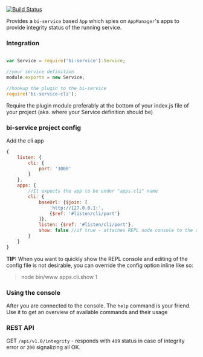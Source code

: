 [![Build Status](https://travis-ci.org/BohemiaInteractive/bi-service-cli.svg?branch=master)](https://travis-ci.org/BohemiaInteractive/bi-service-cli)   

Provides a `bi-service` based `App` which spies on `AppManager`'s apps to provide
integrity status of the running service.

### Integration

```javascript

var Service = require('bi-service').Service;

//your service definition
module.exports = new Service;

//hookup the plugin to the bi-service
require('bi-service-cli');
```

Require the plugin module preferably at the bottom of your index.js file of your project (aka. where your Service definition should be)

### bi-service project config

Add the cli app

```javascript
{
    listen: {
        cli: {
            port: '3000'
        }
    },
    apps: {
        //It expects the app to be under "apps.cli" name
        cli: {
            baseUrl: {$join: [
                'http://127.0.0.1:',
                {$ref: '#listen/cli/port'}
            ]},
            listen: {$ref: '#listen/cli/port'},
            show: false //if true - attaches REPL node console to the service process
        }
    }
}
```

**TIP:** When you want to quickly show the REPL console and editing of the config file is not desirable, you can override the config option inline like so:
> node bin/www apps.cli.show 1  

### Using the console

After you are connected to the console. The `help` command is your friend.  
Use it to get an overview of available commands and their usage 

### REST API

GET `/api/v1.0/integrity` - responds with `409` status in case of integrity error or `200` signalizing all OK.
